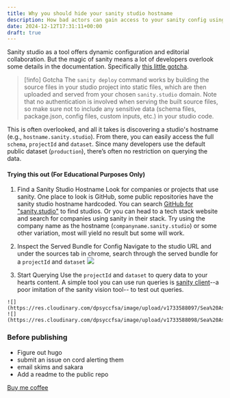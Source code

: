 ```yaml
---
title: Why you should hide your sanity studio hostname
description: How bad actors can gain access to your sanity config using a your studio hostname only.
date: 2024-12-12T17:31:11+00:00
draft: true
---
```

Sanity studio as a tool offers dynamic  configuration and editorial collaboration. But the magic of sanity means a lot of developers overlook some details in the documentation. Specifically [this little gotcha](https://www.sanity.io/docs/deployment#ed3cd78ea4eb). 

> [!info] Gotcha 
> The `sanity deploy` command works by building the source files in your studio project into static files, which are then uploaded and served from your chosen `sanity.studio` domain.
> Note that no authentication is involved when serving the built source files, so make sure not to include any sensitive data (schema files, package.json, config files, custom inputs, etc.) in your studio code. 

This is often overlooked, and all it takes is discovering a studio's hostname (e.g., `hostname.sanity.studio`). From there, you can easily access the full `schema`, `projectId` and `dataset`. Since many developers use the default public dataset (`production`), there’s often no restriction on querying the data.
#### Trying this out (For Educational Purposes Only)

1. Find a Sanity Studio Hostname
Look for companies or projects that use sanity. One place to look is GitHub, some public repositories have the sanity studio hostname hardcoded. You can search [GitHub for "sanity.studio"](https://github.com/search?q=sanity.studio&type=code) to find studios.  Or you can head to a tech stack website and search for companies using sanity in their stack. Try using the company name as the hostname (`companyname.sanity.studio`) or some other variation, most will yield no result but some will work.

2. Inspect the Served Bundle for Config
Navigate to the studio URL and under the sources tab in chrome, search through the served bundle for a `projectId` and `dataset`
![](https://res.cloudinary.com/dpsyccfsa/image/upload/v1733545167/Sea%20Assets/h1a9szidfgxofr74tb3s.png)

3. Start Querying
Use the `projectId` and `dataset` to query data to your hearts content. A simple tool you can use run queries is [sanity client](https://sanityclient.vercel.app)--a poor imitation of the sanity vision tool-- to test out queries.

```image-layout-a	
![](https://res.cloudinary.com/dpsyccfsa/image/upload/v1733588097/Sea%20Assets/paa4zkd6lsxeacikbjrv.png)
![](https://res.cloudinary.com/dpsyccfsa/image/upload/v1733588098/Sea%20Assets/tggoj1wp8xyg0gei3spo.png)
 ```

### Before publishing
+ Figure out hugo
+ submit an issue on cord alerting them
+ email skims and sakara
+ Add a readme to the public repo


[Buy me coffee](https://buymeacoffee.com/nehemia)